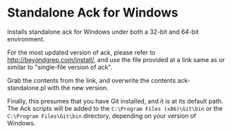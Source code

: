 Standalone Ack for Windows
==========================

Installs standalone ack for Windows under both a 32-bit
and 64-bit environment.

For the most updated version of ack, please refer to
http://beyondgrep.com/install/, and use the file provided
at a link same as or similar to "single-file version of ack".

Grab the contents from the link, and overwrite the contents
ack-standalone.pl with the new version.

Finally, this presumes that you have Git installed, and it
is at its default path. The Ack scripts will be added to
the `C:\Program Files (x86)\Git\bin` or the
`C:\Program Files\Git\bin` directory, depending on your
version of Windows.
